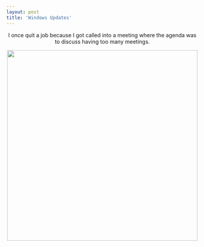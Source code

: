 ```yaml
---
layout: post
title: 'Windows Updates'
---
```

<p style="text-align: center;">I once quit a job because I got called into a meeting where the agenda was to discuss having too many meetings.
<p style="text-align: center;"><img class="aligncenter" title="Windows Update" src="http://kinlane-productions.s3.amazonaws.com/Install-Windows-Updates.PNG" alt="" width="500" />